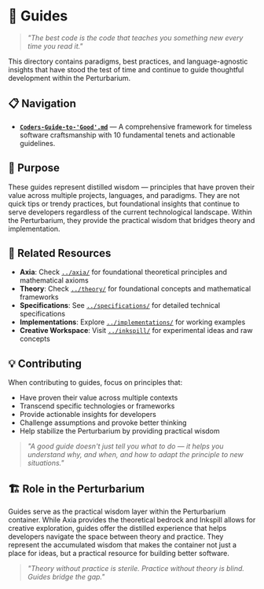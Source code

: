 # 📖 Guides

> *"The best code is the code that teaches you something new every time you read it."*

This directory contains paradigms, best practices, and language-agnostic insights that have stood the test of time and continue to guide thoughtful development within the Perturbarium.

## 📋 Navigation

- **[`Coders-Guide-to-'Good'.md`](Coders-Guide-to-'Good'.md)** — A comprehensive framework for timeless software craftsmanship with 10 fundamental tenets and actionable guidelines.

## 🎯 Purpose

These guides represent distilled wisdom — principles that have proven their value across multiple projects, languages, and paradigms. They are not quick tips or trendy practices, but foundational insights that continue to serve developers regardless of the current technological landscape. Within the Perturbarium, they provide the practical wisdom that bridges theory and implementation.

## 🔗 Related Resources

- **Axia**: Check [`../axia/`](../axia/) for foundational theoretical principles and mathematical axioms
- **Theory**: Check [`../theory/`](../theory/) for foundational concepts and mathematical frameworks
- **Specifications**: See [`../specifications/`](../specifications/) for detailed technical specifications
- **Implementations**: Explore [`../implementations/`](../implementations/) for working examples
- **Creative Workspace**: Visit [`../inkspill/`](../inkspill/) for experimental ideas and raw concepts

## 💡 Contributing

When contributing to guides, focus on principles that:
- Have proven their value across multiple contexts
- Transcend specific technologies or frameworks
- Provide actionable insights for developers
- Challenge assumptions and provoke better thinking
- Help stabilize the Perturbarium by providing practical wisdom

> *"A good guide doesn't just tell you what to do — it helps you understand why, and when, and how to adapt the principle to new situations."*

## 🏗️ Role in the Perturbarium

Guides serve as the practical wisdom layer within the Perturbarium container. While Axia provides the theoretical bedrock and Inkspill allows for creative exploration, guides offer the distilled experience that helps developers navigate the space between theory and practice. They represent the accumulated wisdom that makes the container not just a place for ideas, but a practical resource for building better software.

> *"Theory without practice is sterile. Practice without theory is blind. Guides bridge the gap."*
